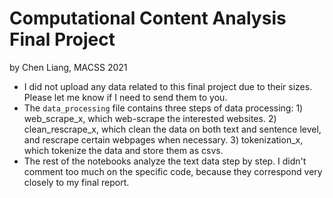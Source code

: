# Computational Content Analysis Final Project

by Chen Liang, MACSS 2021
* I did not upload any data related to this final project due to their sizes. Please let me know if I need to send them to you.
* The `data_processing` file contains three steps of data processing: 1) web_scrape_x, which web-scrape the interested websites. 2) clean_rescrape_x, which clean the data on both text and sentence level, and rescrape certain webpages when necessary. 3) tokenization_x, which tokenize the data and store them as csvs.
* The rest of the notebooks analyze the text data step by step. I didn't comment too much on the specific code, because they correspond very closely to my final report. 
